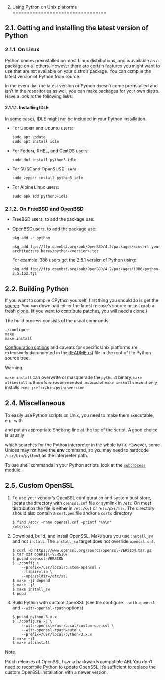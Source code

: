 2. Using Python on Unix platforms
=================================

2.1. Getting and installing the latest version of Python
--------------------------------------------------------

### 2.1.1. On Linux

Python comes preinstalled on most Linux distributions, and is available as a
package on all others. However there are certain features you might want to use
that are not available on your distro’s package. You can compile the
latest version of Python from source.

In the event that the latest version of Python doesn’t come preinstalled and isn’t
in the repositories as well, you can make packages for your own distro. Have a
look at the following links:

#### 2.1.1.1. Installing IDLE

In some cases, IDLE might not be included in your Python installation.

* For Debian and Ubuntu users:

  ```
  sudo apt update
  sudo apt install idle

  ```
* For Fedora, RHEL, and CentOS users:

  ```
  sudo dnf install python3-idle

  ```
* For SUSE and OpenSUSE users:

  ```
  sudo zypper install python3-idle

  ```
* For Alpine Linux users:

  ```
  sudo apk add python3-idle

  ```

### 2.1.2. On FreeBSD and OpenBSD

* FreeBSD users, to add the package use:
* OpenBSD users, to add the package use:

  ```
  pkg_add -r python

  pkg_add ftp://ftp.openbsd.org/pub/OpenBSD/4.2/packages/<insert your architecture here>/python-<version>.tgz

  ```

  For example i386 users get the 2.5.1 version of Python using:

  ```
  pkg_add ftp://ftp.openbsd.org/pub/OpenBSD/4.2/packages/i386/python-2.5.1p2.tgz

  ```

2.2. Building Python
--------------------

If you want to compile CPython yourself, first thing you should do is get the
[source](https://www.python.org/downloads/source/). You can download either the
latest release’s source or just grab a fresh [clone](https://devguide.python.org/setup/#get-the-source-code). (If you want
to contribute patches, you will need a clone.)

The build process consists of the usual commands:

```
./configure
make
make install

```

[Configuration options](configure.html#configure-options) and caveats for specific Unix
platforms are extensively documented in the [README.rst](https://github.com/python/cpython/tree/3.13/README.rst) file in the
root of the Python source tree.

Warning

`make install` can overwrite or masquerade the `python3` binary.
`make altinstall` is therefore recommended instead of `make install`
since it only installs `exec_prefix/bin/pythonversion`.

2.4. Miscellaneous
------------------

To easily use Python scripts on Unix, you need to make them executable,
e.g. with

and put an appropriate Shebang line at the top of the script. A good choice is
usually

which searches for the Python interpreter in the whole `PATH`. However,
some Unices may not have the **env** command, so you may need to hardcode
`/usr/bin/python3` as the interpreter path.

To use shell commands in your Python scripts, look at the [`subprocess`](../library/subprocess.html#module-subprocess "subprocess: Subprocess management.") module.

2.5. Custom OpenSSL
-------------------

1. To use your vendor’s OpenSSL configuration and system trust store, locate
   the directory with `openssl.cnf` file or symlink in `/etc`. On most
   distribution the file is either in `/etc/ssl` or `/etc/pki/tls`. The
   directory should also contain a `cert.pem` file and/or a `certs`
   directory.

   ```
   $ find /etc/ -name openssl.cnf -printf "%h\n"
   /etc/ssl

   ```
2. Download, build, and install OpenSSL. Make sure you use `install_sw` and
   not `install`. The `install_sw` target does not override
   `openssl.cnf`.

   ```
   $ curl -O https://www.openssl.org/source/openssl-VERSION.tar.gz
   $ tar xzf openssl-VERSION
   $ pushd openssl-VERSION
   $ ./config \
       --prefix=/usr/local/custom-openssl \
       --libdir=lib \
       --openssldir=/etc/ssl
   $ make -j1 depend
   $ make -j8
   $ make install_sw
   $ popd

   ```
3. Build Python with custom OpenSSL
   (see the configure `--with-openssl` and `--with-openssl-rpath` options)

   ```
   $ pushd python-3.x.x
   $ ./configure -C \
       --with-openssl=/usr/local/custom-openssl \
       --with-openssl-rpath=auto \
       --prefix=/usr/local/python-3.x.x
   $ make -j8
   $ make altinstall

   ```

Note

Patch releases of OpenSSL have a backwards compatible ABI. You don’t need
to recompile Python to update OpenSSL. It’s sufficient to replace the
custom OpenSSL installation with a newer version.